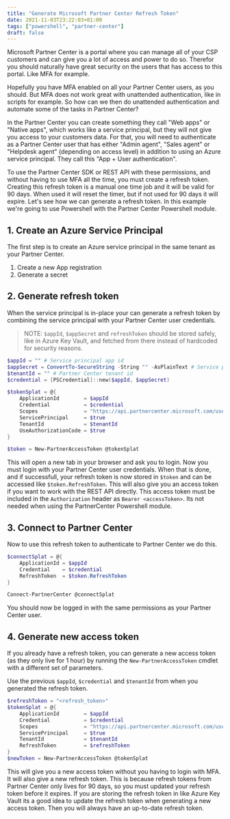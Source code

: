 ```yaml
---
title: "Generate Microsoft Partner Center Refresh Token"
date: 2021-11-03T23:22:03+01:00
tags: ["powershell", "partner-center"]
draft: false
---
```


Microsoft Partner Center is a portal where you can manage all of your CSP customers and can give you a lot of access and power to do so. Therefor you should naturally have great security on the users that has access to this portal. Like MFA for example.

Hopefully you have MFA enabled on all your Partner Center users, as you should. But MFA does not work great with unattended authentication, like in scripts for example. So how can we then do unattended authentication and automate some of the tasks in Partner Center?

In the Partner Center you can create something they call "Web apps" or "Native apps", which works like a service principal, but they will not give you access to your customers data. For that, you will need to authenticate as a Partner Center user that has either "Admin agent", "Sales agent" or "Helpdesk agent" (depending on access level) in addition to using an Azure service principal. They call this "App + User authentication".

To use the Partner Center SDK or REST API with these permissions, and without having to use MFA all the time, you must create a refresh token. Creating this refresh token is a manual one time job and it will be valid for 90 days. When used it will reset the timer, but if not used for 90 days it will expire. Let's see how we can generate a refresh token. In this example we're going to use Powershell with the Partner Center Powershell module.

## 1. Create an Azure Service Principal

The first step is to create an Azure service principal in the same tenant as your Partner Center.

1. Create a new App registration
2. Generate a secret

## 2. Generate refresh token

When the service principal is in-place your can generate a refresh token by combining the service principal with your Partner Center user credentials.

>NOTE: `$appId`, `$appSecret` and `refreshToken` should be stored safely, like in Azure Key Vault, and fetched from there instead of hardcoded for security reasons.

```powershell
$appId = "" # Service principal app id
$appSecret = ConvertTo-SecureString -String "" -AsPlainText # Service principal secret
$tenantId = "" # Partner Center tenant id
$credential = [PSCredential]::new($appId, $appSecret)

$tokenSplat = @{
    ApplicationId        = $appId
    Credential           = $credential
    Scopes               = "https://api.partnercenter.microsoft.com/user_impersonation"
    ServicePrincipal     = $true
    TenantId             = $tenantId
    UseAuthorizationCode = $true
}

$token = New-PartnerAccessToken @tokenSplat
```

This will open a new tab in your browser and ask you to login. Now you must login with your Partner Center user credentials. When that is done, and if successfull, your refresh token is now stored in `$token` and can be accessed like `$token.RefreshToken`. This will also give you an access token if you want to work with the REST API directly. This access token must  be included in the `Authorization` header as `Bearer <accessToken>`. Its not needed when using the PartnerCenter Powershell module.

## 3. Connect to Partner Center

Now to use this refresh token to authenticate to Partner Center we do this.

```powershell
$connectSplat = @{
    ApplicationId = $appId
    Credential    = $credential
    RefreshToken  = $token.RefreshToken
}

Connect-PartnerCenter @connectSplat
```

You should now be logged in with the same permissions as your Partner Center user.

## 4. Generate new access token

If you already have a refresh token, you can generate a new access token (as they only live for 1 hour) by running the `New-PartnerAccessToken` cmdlet with a different set of parameters.

Use the previous `$appId`, `$credential` and `$tenantId` from when you generated the refresh token.

```powershell
$refreshToken = "<refresh_token>"
$tokenSplat = @{
    ApplicationId        = $appId
    Credential           = $credential
    Scopes               = "https://api.partnercenter.microsoft.com/user_impersonation"
    ServicePrincipal     = $true
    TenantId             = $tenantId
    RefreshToken         = $refreshToken
}
$newToken = New-PartnerAccessToken @tokenSplat
```

This will give you a new access token without you having to login with MFA. It will also give a new refresh token. This is because refresh tokens from Partner Center only lives for 90 days, so you must updated your refresh token before it expires. If you are storing the refresh token in like Azure Key Vault its a good idea to update the refresh token when generating a new access token. Then you will always have an up-to-date refresh token.
